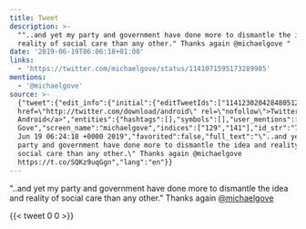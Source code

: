 ```yaml
---
title: Tweet
description: >-
  ""..and yet my party and government have done more to dismantle the idea and
  reality of social care than any other." Thanks again @michaelgove "
date: '2019-06-19T06:06:18+01:00'
links:
  - 'https://twitter.com/michaelgove/status/1141071595173289985'
mentions:
  - '@michaelgove'
source: >-
  {"tweet":{"edit_info":{"initial":{"editTweetIds":["1141230204284805120"],"editableUntil":"2019-06-19T07:24:18.390Z","editsRemaining":"5","isEditEligible":true}},"retweeted":false,"source":"<a
  href=\"http://twitter.com/download/android\" rel=\"nofollow\">Twitter for
  Android</a>","entities":{"hashtags":[],"symbols":[],"user_mentions":[{"name":"Michael
  Gove","screen_name":"michaelgove","indices":["129","141"],"id_str":"748453510048518145","id":"748453510048518145"}],"urls":[{"url":"https://t.co/SQKz9uqGgn","expanded_url":"https://twitter.com/michaelgove/status/1141071595173289985","display_url":"twitter.com/michaelgove/st…","indices":["142","165"]}]},"display_text_range":["0","165"],"favorite_count":"0","id_str":"1141230204284805120","truncated":false,"retweet_count":"0","id":"1141230204284805120","possibly_sensitive":false,"created_at":"Wed
  Jun 19 06:24:18 +0000 2019","favorited":false,"full_text":"\"..and yet my
  party and government have done more to dismantle the idea and reality of
  social care than any other.\" Thanks again @michaelgove
  https://t.co/SQKz9uqGgn","lang":"en"}}
---
```

"..and yet my party and government have done more to dismantle the idea and reality of social care than any other." Thanks again [@michaelgove](https://twitter.com/@michaelgove) 
    
{{< tweet 0 0 >}}
    
